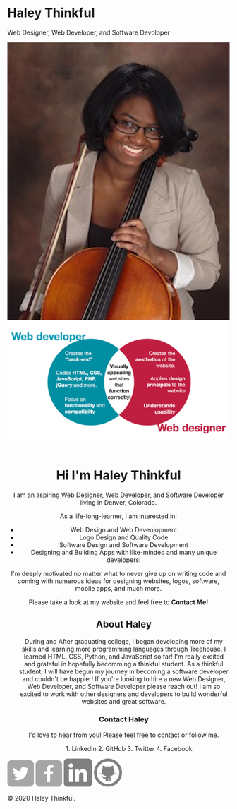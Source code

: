   # Haley Thinkful
Web Designer, Web Developer, and Software Devoloper
  <div class="pageContainer">
  <div class="imageContainer"> 
    <img src="./Portfolio Webage/Portfolio Webpage/img2/HaleyThinkful_Profile_Picture.jpg" alt="HaleyThinkful_Profile_Picture.jpg"/> 
    <img src="./Portfolio Webage/Portfolio Webpage/img2/Web developer & Web designer venn diagram.png" alt="Web developer & Web designer venn diagram.png" />
    <img src="./" alt="" />
  </div>
  <body style="background-color:lilac;">
 <div class="textContainer">
<h1 align="center">Hi I'm Haley Thinkful</h1>
<p align="center">I am an aspiring Web Designer, Web Developer, and Software Developer living in Denver, Colorado.</p>
   <p align="center"> As a life-long-learner, I am interested in: </p>
   <ul align="center">
   <li align="center">Web Design and Web Deveolopment</li> 
   <li align="center">Logo Design and Quality Code</li>
      <li align="center">Software Design and Software Development</li>
      <li align="center">Designing and Building Apps with like-minded and many unique developers! </li>
   </ul>
   
 <p align="center"> I'm deeply motivated no matter what to never give up on writing code and coming with numerous ideas for designing websites, logos, software, mobile apps, and much more.</p>
 
 <p align="center"> Please take a look at my website and feel free to <b>Contact Me!</b></p>
    <ul align="center">
      <h2 align="center">About Haley</h2>
 <p align="center"> During and After graduating college, I began developing more of my skills and learning more programming languages through Treehouse. I learned HTML, CSS, Python, and JavaScript so far! I'm really excited and grateful in hopefully becomming a thinkful student. As a thinkful student, I will have begun my journey in becoming a software developer and couldn't be happier! If you're looking to hire a new Web Designer, Web Developer, and Software Developer please reach out! I am so excited to work with other designers and developers to build wonderful websites and great software. 
  </p>   
  
<h3 align="center">Contact Haley</h3>
<p align="center"> I'd love to hear from you! Please feel free to contact or follow me. 
   <ol aligin="center">
     1. LinkedIn
     2. GitHub
     3. Twitter
     4. Facebook
    </ol>
   </ul>
  </div>
  


<footer>
  <a href="http://twitter.com/lemmonsayana"><img src="./Portfolio Webage/Portfolio Webpage/img2/twitter-wrap.png" alt="Twitter Logo"></a>
<a href="http://facebook.com/haley.lemmons.3"><img src="./Portfolio Webage/Portfolio Webpage/img2/facebook-wrap.png" alt="Facebook Logo"></a>    
<a href="http://linkedin.com/in/haley-lemmons-22a638a8/"><img src="./Portfolio Webage/Portfolio Webpage/img2/Linkedin_Logo.png" alt="Linkedin Logo"></a>
<a href="http://github.com/haleythinkful"><img src = "./Portfolio Webage/Portfolio Webpage/img2/Github_Logo.png" alt="Github Logo"></a>
<p>&copy; 2020 Haley Thinkful.</p>
</footer>
</body>
</html>
